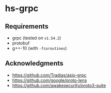 # hs-grpc

## Requirements

- grpc (tested on `v1.54.2`)
- protobuf
- g++-10 (with `-fcoroutines`)

## Acknowledgments

- <https://github.com/Tradias/asio-grpc>
- <https://github.com/google/proto-lens>
- <https://github.com/awakesecurity/proto3-suite>
